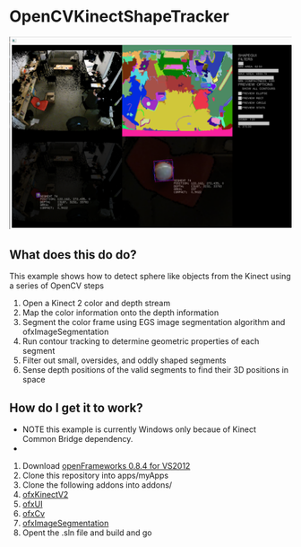 OpenCVKinectShapeTracker
========================

![example image](ShapeTracking_Example.PNG "Detection Sample")

## What does this do do?

This example shows how to detect sphere like objects from the Kinect using a series of OpenCV steps

1. Open a Kinect 2 color and depth stream
1. Map the color information onto the depth information
1. Segment the color frame using EGS image segmentation algorithm and ofxImageSegmentation
1. Run contour tracking to determine geometric properties of each segment
1. Filter out small, oversides, and oddly shaped segments
1. Sense depth positions of the valid segments to find their 3D positions in space

## How do I get it to work?

* NOTE this example is currently Windows only becaue of Kinect Common Bridge dependency.
* 
1. Download [openFrameworks 0.8.4 for VS2012](http://openframeworks.cc/download/)
2. Clone this repository into apps/myApps
3. Clone the following addons into addons/
  1. [ofxKinectV2](https://github.com/obviousjim/ofxKinectV2)
  2. [ofxUI](https://github.com/obviousjim/ofxUI)
  3. [ofxCv](https://github.com/obviousjim/ofxCv)
  4. [ofxImageSegmentation](https://github.com/obviousjim/ofxImageSegmentation)
4. Opent the .sln file and build and go


